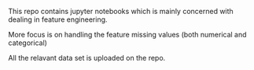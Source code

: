 This repo contains jupyter notebooks which is mainly concerned with dealing in feature engineering.

More focus is on handling the feature missing values (both numerical and categorical)

All the relavant data set is uploaded on the repo.
